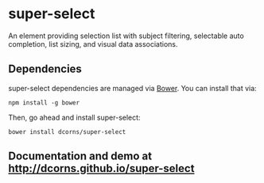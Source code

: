 # super-select

An element providing selection list with subject filtering, selectable auto completion, list sizing, and visual data associations.


## Dependencies

super-select dependencies are managed via [Bower](http://bower.io/). You can
install that via:

    npm install -g bower

Then, go ahead and install super-select:

    bower install dcorns/super-select
    
    
## Documentation and demo at http://dcorns.github.io/super-select